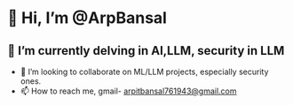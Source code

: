 # 👋 Hi, I’m @ArpBansal
## 👀 I’m currently delving in AI,LLM, security in LLM

- 💞️ I’m looking to collaborate on ML/LLM projects, especially security ones.
- 📫 How to reach me, gmail- arpitbansal761943@gmail.com

<!---
ArpBansal/ArpBansal is a ✨ special ✨ repository because its `README.md` (this file) appears on your GitHub profile.
You can click the Preview link to take a look at your changes.
--->
